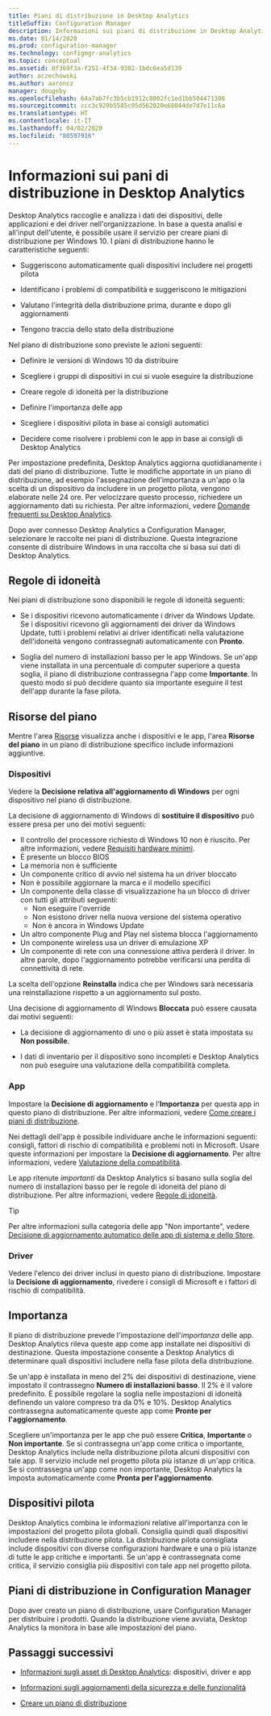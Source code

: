 ```yaml
---
title: Piani di distribuzione in Desktop Analytics
titleSuffix: Configuration Manager
description: Informazioni sui piani di distribuzione in Desktop Analytics.
ms.date: 01/14/2020
ms.prod: configuration-manager
ms.technology: configmgr-analytics
ms.topic: conceptual
ms.assetid: 0f369f3a-f251-4f34-9302-1bdc6ea5d139
author: aczechowski
ms.author: aaroncz
manager: dougeby
ms.openlocfilehash: 64a7ab7fc3b5cb1912c8002fc1ed1bb504471306
ms.sourcegitcommit: ccc3c929b5585c05d562020e68044de7d7e11c6a
ms.translationtype: HT
ms.contentlocale: it-IT
ms.lasthandoff: 04/02/2020
ms.locfileid: "80597916"
---
```

# <a name="about-deployment-plans-in-desktop-analytics"></a>Informazioni sui pani di distribuzione in Desktop Analytics

Desktop Analytics raccoglie e analizza i dati dei dispositivi, delle applicazioni e dei driver nell'organizzazione. In base a questa analisi e all'input dell'utente, è possibile usare il servizio per creare piani di distribuzione per Windows 10. I piani di distribuzione hanno le caratteristiche seguenti:  

- Suggeriscono automaticamente quali dispositivi includere nei progetti pilota  

- Identificano i problemi di compatibilità e suggeriscono le mitigazioni  

- Valutano l'integrità della distribuzione prima, durante e dopo gli aggiornamenti  

- Tengono traccia dello stato della distribuzione  

Nel piano di distribuzione sono previste le azioni seguenti:  

- Definire le versioni di Windows 10 da distribuire  

- Scegliere i gruppi di dispositivi in cui si vuole eseguire la distribuzione  

- Creare regole di idoneità per la distribuzione  

- Definire l'importanza delle app  

- Scegliere i dispositivi pilota in base ai consigli automatici  

- Decidere come risolvere i problemi con le app in base ai consigli di Desktop Analytics  

Per impostazione predefinita, Desktop Analytics aggiorna quotidianamente i dati del piano di distribuzione. Tutte le modifiche apportate in un piano di distribuzione, ad esempio l'assegnazione dell'importanza a un'app o la scelta di un dispositivo da includere in un progetto pilota, vengono elaborate nelle 24 ore. Per velocizzare questo processo, richiedere un aggiornamento dati su richiesta. Per altre informazioni, vedere [Domande frequenti su Desktop Analytics](/sccm/desktop-analytics/faq#can-i-reduce-the-amount-of-time-it-takes-for-data-to-refresh-in-my-desktop-analytics-portal).  

Dopo aver connesso Desktop Analytics a Configuration Manager, selezionare le raccolte nei piani di distribuzione. Questa integrazione consente di distribuire Windows in una raccolta che si basa sui dati di Desktop Analytics.



## <a name="readiness-rules"></a>Regole di idoneità

Nei piani di distribuzione sono disponibili le regole di idoneità seguenti:

- Se i dispositivi ricevono automaticamente i driver da Windows Update. Se i dispositivi ricevono gli aggiornamenti dei driver da Windows Update, tutti i problemi relativi ai driver identificati nella valutazione dell'idoneità vengono contrassegnati automaticamente con **Pronto**.  

- Soglia del numero di installazioni basso per le app Windows. Se un'app viene installata in una percentuale di computer superiore a questa soglia, il piano di distribuzione contrassegna l'app come **Importante**. In questo modo si può decidere quanto sia importante eseguire il test dell'app durante la fase pilota.  


## <a name="plan-assets"></a>Risorse del piano

<!-- 4670224 -->

Mentre l'area [Risorse](/sccm/desktop-analytics/about-assets) visualizza anche i dispositivi e le app, l'area **Risorse del piano** in un piano di distribuzione specifico include informazioni aggiuntive.

### <a name="devices"></a>Dispositivi

Vedere la **Decisione relativa all'aggiornamento di Windows** per ogni dispositivo nel piano di distribuzione.

La decisione di aggiornamento di Windows di **sostituire il dispositivo** può essere presa per uno dei motivi seguenti:

- Il controllo del processore richiesto di Windows 10 non è riuscito. Per altre informazioni, vedere [Requisiti hardware minimi](https://docs.microsoft.com/windows-hardware/design/minimum/minimum-hardware-requirements-overview#31-processor).
- È presente un blocco BIOS
- La memoria non è sufficiente
- Un componente critico di avvio nel sistema ha un driver bloccato
- Non è possibile aggiornare la marca e il modello specifici
- Un componente della classe di visualizzazione ha un blocco di driver con tutti gli attributi seguenti:
    - Non eseguire l'override
    - Non esistono driver nella nuova versione del sistema operativo
    - Non è ancora in Windows Update
- Un altro componente Plug and Play nel sistema blocca l'aggiornamento
- Un componente wireless usa un driver di emulazione XP
- Un componente di rete con una connessione attiva perderà il driver. In altre parole, dopo l'aggiornamento potrebbe verificarsi una perdita di connettività di rete.

La scelta dell'opzione **Reinstalla** indica che per Windows sarà necessaria una reinstallazione rispetto a un aggiornamento sul posto. 

Una decisione di aggiornamento di Windows **Bloccata** può essere causata dai motivi seguenti:

- La decisione di aggiornamento di uno o più asset è stata impostata su **Non possibile**.

- I dati di inventario per il dispositivo sono incompleti e Desktop Analytics non può eseguire una valutazione della compatibilità completa.

### <a name="apps"></a>App

Impostare la **Decisione di aggiornamento** e l'**Importanza** per questa app in questo piano di distribuzione. Per altre informazioni, vedere [Come creare i piani di distribuzione](/sccm/desktop-analytics/create-deployment-plans).

Nei dettagli dell'app è possibile individuare anche le informazioni seguenti: consigli, fattori di rischio di compatibilità e problemi noti in Microsoft. Usare queste informazioni per impostare la **Decisione di aggiornamento**. Per altre informazioni, vedere [Valutazione della compatibilità](/sccm/desktop-analytics/compat-assessment).

Le app ritenute *importanti* da Desktop Analytics si basano sulla soglia del numero di installazioni basso per le regole di idoneità del piano di distribuzione. Per altre informazioni, vedere [Regole di idoneità](/sccm/desktop-analytics/create-deployment-plans#readiness-rules).

   > [!Tip]
   > Per altre informazioni sulla categoria delle app "Non importante", vedere [Decisione di aggiornamento automatico delle app di sistema e dello Store](/sccm/desktop-analytics/about-assets#bkmk_plan-autoapp). <!-- 3587232 -->


### <a name="drivers"></a>Driver

Vedere l'elenco dei driver inclusi in questo piano di distribuzione. Impostare la **Decisione di aggiornamento**, rivedere i consigli di Microsoft e i fattori di rischio di compatibilità.


## <a name="importance"></a>Importanza

Il piano di distribuzione prevede l'impostazione dell'*importanza* delle app. Desktop Analytics rileva queste app come app installate nei dispositivi di destinazione. Questa impostazione consente a Desktop Analytics di determinare quali dispositivi includere nella fase pilota della distribuzione.

Se un'app è installata in meno del 2% dei dispositivi di destinazione, viene impostato il contrassegno **Numero di installazioni basso**. Il 2% è il valore predefinito. È possibile regolare la soglia nelle impostazioni di idoneità definendo un valore compreso tra da 0% e 10%. Desktop Analytics contrassegna automaticamente queste app come **Pronte per l'aggiornamento**.  

Scegliere un'importanza per le app che può essere **Critica**, **Importante** o **Non importante**. Se si contrassegna un'app come critica o importante, Desktop Analytics include nella distribuzione pilota alcuni dispositivi con tale app. Il servizio include nel progetto pilota più istanze di un'app critica. Se si contrassegna un'app come non importante, Desktop Analytics la imposta automaticamente come **Pronta per l'aggiornamento**.



## <a name="pilot-devices"></a>Dispositivi pilota

Desktop Analytics combina le informazioni relative all'importanza con le impostazioni del progetto pilota globali. Consiglia quindi quali dispositivi includere nella distribuzione pilota. La distribuzione pilota consigliata include dispositivi con diverse configurazioni hardware e una o più istanze di tutte le app critiche e importanti. Se un'app è contrassegnata come critica, il servizio consiglia più dispositivi con tale app nel progetto pilota.



## <a name="deployment-plans-in-configuration-manager"></a>Piani di distribuzione in Configuration Manager

Dopo aver creato un piano di distribuzione, usare Configuration Manager per distribuire i prodotti. Quando la distribuzione viene avviata, Desktop Analytics la monitora in base alle impostazioni del piano.


## <a name="next-steps"></a>Passaggi successivi

- [Informazioni sugli asset di Desktop Analytics](/sccm/desktop-analytics/about-assets): dispositivi, driver e app  

- [Informazioni sugli aggiornamenti della sicurezza e delle funzionalità](/sccm/desktop-analytics/about-updates)  

- [Creare un piano di distribuzione](/sccm/desktop-analytics/create-deployment-plans)  
